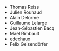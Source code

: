   * Thomas Reiss
  * Julien Rouhaud
  * Alain Delorme
  * Guillaume Lelarge
  * Jean-Sébastien Bacq
  * Maël Rimbault
  * edechaux
  * Felix Geisendörfer

